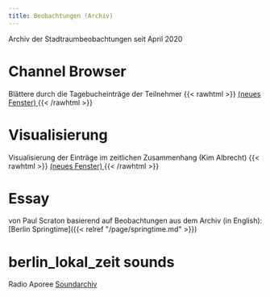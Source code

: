 ```yaml
---
title: Beobachtungen (Archiv)
---
```


Archiv der Stadtraumbeobachtungen seit April 2020

# Channel Browser
Blättere durch die Tagebucheinträge der Teilnehmer
{{< rawhtml >}}
<a href="/page/channels.html?c=1" target="_blank">(neues Fenster) </a>
{{< /rawhtml >}}

# Visualisierung
Visualisierung der Einträge im zeitlichen Zusammenhang (Kim Albrecht)
{{< rawhtml >}}
<a href="/page/vis.html" target="_blank">(neues Fenster) </a>
{{< /rawhtml >}}

# Essay 
von Paul Scraton basierend auf Beobachtungen aus dem Archiv (in English):
[Berlin Springtime]({{< relref "/page/springtime.md" >}})

# berlin_lokal_zeit sounds
Radio Aporee [Soundarchiv](https://aporee.org/t/berlinlokalzeit/list.php)